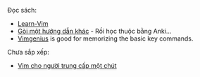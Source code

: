 Đọc sách: 

- [Learn-Vim](https://github.com/iggredible/Learn-Vim)
- [Gòi một hướng dẫn khác](https://www.reddit.com/r/linux/comments/toll6i/i_wrote_a_vim_reference_guide/) - Rồi học thuộc bằng Anki…
- [Vimgenius](http://vimgenius.com/) is good for memorizing the basic key commands.

Chưa sắp xếp:

- [Vim cho người trung cấp một chút](https://thevaluable.dev/vim-intermediate/)